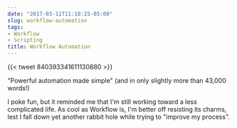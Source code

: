 ```yaml
---
date: "2017-03-11T11:10:25-05:00"
slug: workflow-automation
tags:
- Workflow
- Scripting
title: Workflow Automation
---
```


{{< tweet 840393341611130880 >}}

"Powerful automation made simple" (and in only slightly more than 43,000
words!)

I poke fun, but it reminded me that I'm still working toward a less
complicated life. As cool as Workflow is, I'm better off resisting its
charms, lest I fall down yet another rabbit hole while trying to
"improve my process".
